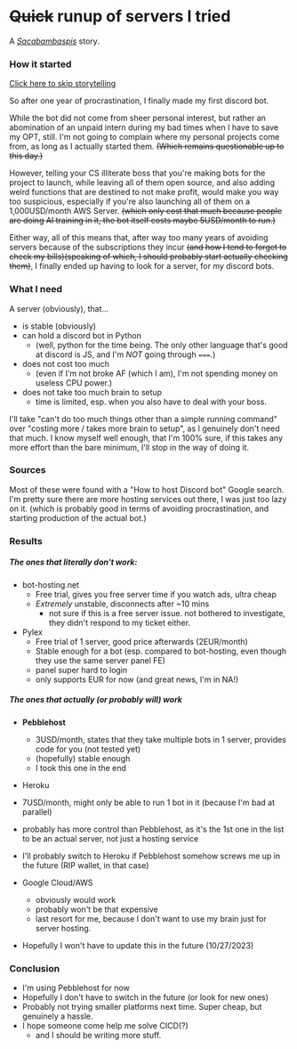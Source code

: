 # ~~Quick~~ runup of servers I tried

A [*Sacabambaspis*](https://en.wikipedia.org/wiki/Sacabambaspis) story.

### How it started

[Click here to skip storytelling](#what-i-need)

<!-- [multimarkdown - How to link to part of the same document in Markdown? - Stack Overflow](https://stackoverflow.com/questions/2822089/how-to-link-to-part-of-the-same-document-in-markdown) -->

So after one year of procrastination, I finally made my first discord bot.

While the bot did not come from sheer personal interest, but rather an abomination of an unpaid intern during my bad times when I have to save my OPT, still. I'm not going to complain where my personal projects come from, as long as I actually started them. ~~(Which remains questionable up to this day.)~~

However, telling your CS illiterate boss that you're making bots for the project to launch, while leaving all of them open source, and also adding weird functions that are destined to not make profit, would make you way too suspicious, especially if you're also launching all of them on a 1,000USD/month AWS Server. ~~(which only cost that much because people are doing AI training in it, the bot itself costs maybe 5USD/month to run.)~~

Either way, all of this means that, after way too many years of avoiding servers because of the subscriptions they incur ~~(and how I tend to forget to check my bills)(speaking of which, I should probably start actually checking them)~~, I finally ended up having to look for a server, for my discord bots.

### What I need

A server (obviously), that...

- is stable (obviously)
- can hold a discord bot in Python 
  - (well, python for the time being. The only other language that's good at discord is JS, and I'm *NOT* going through `===`.)
- does not cost too much 
  - (even if I'm not broke AF (which I am), I'm not spending money on useless CPU power.)
- does not take too much brain to setup
  - time is limited, esp. when you also have to deal with your boss. 

I'll take "can't do too much things other than a simple running command" over "costing more / takes more brain to setup", as I genuinely don't need that much. I know myself well enough, that I'm 100% sure, if this takes any more effort than the bare minimum, I'll stop in the way of doing it.

### Sources

Most of these were found with a "How to host Discord bot" Google search. I'm pretty sure there are more hosting services out there, I was just too lazy on it. (which is probably good in terms of avoiding procrastination, and starting production of the actual bot.)

### Results

##### The ones that literally don't work: 

- bot-hosting.net
  - Free trial, gives you free server time if you watch ads, ultra cheap
  - *Extremely* unstable, disconnects after ~10 mins
    - not sure if this is a free server issue. not bothered to investigate, they didn't respond to my ticket either.
- Pylex
  - Free trial of 1 server, good price afterwards (2EUR/month)
  - Stable enough for a bot (esp. compared to bot-hosting, even though they use the same server panel FE)
  - panel super hard to login
  - only supports EUR for now (and great news, I'm in NA!)

##### The ones that actually (or probably will) work

- **Pebblehost**
  - 3USD/month, states that they take multiple bots in 1 server, provides code for you (not tested yet)
  - (hopefully) stable enough
  - I took this one in the end

-  Heroku
  - 7USD/month, might only be able to run 1 bot in it (because I'm bad at parallel)
  - probably has more control than Pebblehost, as it's the 1st one in the list to be an actual server, not just a hosting service
  - I'll probably switch to Heroku if Pebblehost somehow screws me up in the future (RIP wallet, in that case)
- Google Cloud/AWS
  - obviously would work
  - probably won't be that expensive
  - last resort for me, because I don't want to use my brain just for server hosting.
- Hopefully I won't have to update this in the future (10/27/2023)

### Conclusion

- I'm using Pebblehost for now
- Hopefully I don't have to switch in the future (or look for new ones)
- Probably not trying smaller platforms next time. Super cheap, but genuinely a hassle.
- I hope someone come help me solve CICD(?)
  - and I should be writing more stuff.

